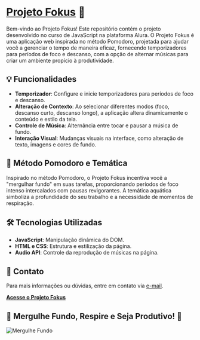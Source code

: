 # **[Projeto Fokus](https://guilhermeserafim.github.io/alura-focus/)** 🌊

Bem-vindo ao Projeto Fokus! Este repositório contém o projeto desenvolvido no curso de JavaScript na plataforma Alura. O Projeto Fokus é uma aplicação web inspirada no método Pomodoro, projetada para ajudar você a gerenciar o tempo de maneira eficaz, fornecendo temporizadores para períodos de foco e descanso, com a opção de alternar músicas para criar um ambiente propício à produtividade.

## 💡 Funcionalidades

- **Temporizador**: Configure e inicie temporizadores para períodos de foco e descanso.
- **Alteração de Contexto**: Ao selecionar diferentes modos (foco, descanso curto, descanso longo), a aplicação altera dinamicamente o conteúdo e estilo da tela.
- **Controle de Música**: Alternância entre tocar e pausar a música de fundo.
- **Interação Visual**: Mudanças visuais na interface, como alteração de texto, imagens e cores de fundo.

## 🚀 Método Pomodoro e Temática

Inspirado no método Pomodoro, o Projeto Fokus incentiva você a "mergulhar fundo" em suas tarefas, proporcionando períodos de foco intenso intercalados com pausas revigorantes. A temática aquática simboliza a profundidade do seu trabalho e a necessidade de momentos de respiração.

## 🛠 Tecnologias Utilizadas

- **JavaScript**: Manipulação dinâmica do DOM.
- **HTML e CSS**: Estrutura e estilização da página.
- **Audio API**: Controle da reprodução de músicas na página.

## 📧 Contato

Para mais informações ou dúvidas, entre em contato via [e-mail](mailto:guilerstudies@gmail.com).

**[Acesse o Projeto Fokus](https://guilhermeserafim.github.io/alura-focus/)**
## 🌊 Mergulhe Fundo, Respire e Seja Produtivo! 🌊
![Mergulhe Fundo](https://media2.giphy.com/media/q1zYlcz024M44XUVg2/giphy.gif)
